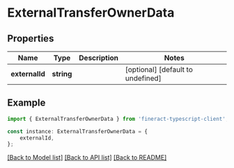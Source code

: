 # ExternalTransferOwnerData


## Properties

Name | Type | Description | Notes
------------ | ------------- | ------------- | -------------
**externalId** | **string** |  | [optional] [default to undefined]

## Example

```typescript
import { ExternalTransferOwnerData } from 'fineract-typescript-client';

const instance: ExternalTransferOwnerData = {
    externalId,
};
```

[[Back to Model list]](../README.md#documentation-for-models) [[Back to API list]](../README.md#documentation-for-api-endpoints) [[Back to README]](../README.md)

